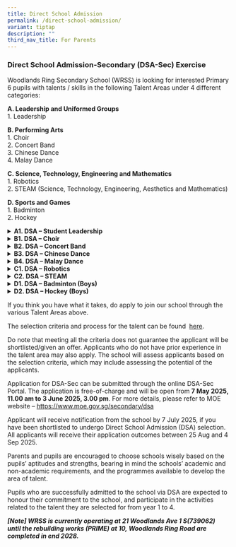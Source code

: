 ```yaml
---
title: Direct School Admission
permalink: /direct-school-admission/
variant: tiptap
description: ""
third_nav_title: For Parents
---
```

<h3><strong>Direct School Admission-Secondary (DSA-Sec) Exercise</strong></h3>
<p>Woodlands Ring Secondary School (WRSS) is looking for interested Primary
6 pupils with talents / skills in the following Talent Areas under 4 different
categories:</p>
<p><strong>A. Leadership and Uniformed Groups</strong>
<br>1. Leadership</p>
<p><strong>B. Performing Arts</strong>
<br>1. Choir
<br>2. Concert Band
<br>3. Chinese Dance
<br>4. Malay Dance</p>
<p><strong>C. Science, Technology, Engineering and Mathematics</strong>
<br>1. Robotics
<br>2. STEAM (Science, Technology, Engineering, Aesthetics and Mathematics)</p>
<p><strong>D. Sports and Games</strong>
<br>1. Badminton
<br>2. Hockey</p>
<div data-type="detailGroup" class="isomer-accordion-group isomer-accordion isomer-accordion-white">
<details class="isomer-details">
<summary><strong>A1. DSA – Student Leadership</strong>
</summary>
<div data-type="detailsContent" class="isomer-details-content">
<p>Pupils who possess positive attitude, good communication skills and leadership
capabilities, and preferably have led a group of students in planning and
executing school events or level-wide programmes, may wish to take part
in our DSA – Student Leadership.</p>
<p>By joining WRSS, pupils can look forward to attending a structured leadership
training programme where their leadership skills will be honed and strengthened
further. Many opportunities will be provided for pupils to practise their
leadership skills through authentic learning platforms like organising
events and activities for the level, within school and beyond.</p>
</div>
</details>
</div>
<div data-type="detailGroup" class="isomer-accordion-group isomer-accordion isomer-accordion-white">
<details class="isomer-details">
<summary><strong>B1. DSA – Choir</strong>
</summary>
<div data-type="detailsContent" class="isomer-details-content">
<p>Pupils who possess a keen interest in singing solo and in groups, have
a good sense of pitch and rhythm, able to work harmoniously in teams and
preferably have past performance experiences, may wish to take part in
our DSA – Choir.</p>
<p>By joining WRSS Choir, pupils can look forward to a vibrant, nurturing
and collaborative environment where they can express themselves creatively
and develop confidence progressively through singing. Through our core
values, ‘Teamwork, Resilience and Passion’, we are dedicated to guiding
our pupils towards deepening &nbsp;their talents in the spirit of excellence
through various learning and performing platforms. Pupils can also look
forward to developing leadership skills through the various leadership
trainings and opportunities.</p>
</div>
</details>
</div>
<div data-type="detailGroup" class="isomer-accordion-group isomer-accordion isomer-accordion-white">
<details class="isomer-details">
<summary><strong>B2. DSA – Concert Band</strong>
</summary>
<div data-type="detailsContent" class="isomer-details-content">
<p>Pupils who are talented and dedicated to showcase and share their musical
abilities with their instruments, able to collaborate well with others,
and preferably have been part of Band Co-Curricular Activity (CCA) previously,
may wish to take part in our DSA –Concert Band.</p>
<p>By joining WRSS Concert Band, pupils will be able to perform in various
events, both within the school and in the wider community, from concerts
and competitions to festivals and charity events. Concert Band is more
than just a musical ensemble. It is a close-knit community of passionate
individuals who share a love for music. Lifelong friendships are forged
while creating lasting memories of making music together as a team. Pupils
in Concert Band will be given opportunities to develop valuable skills
such as teamwork, discipline, and leadership, which will serve them well
in all areas of life.</p>
</div>
</details>
</div>
<div data-type="detailGroup" class="isomer-accordion-group isomer-accordion isomer-accordion-white">
<details class="isomer-details">
<summary><strong>B3. DSA – Chinese Dance</strong>
</summary>
<div data-type="detailsContent" class="isomer-details-content">
<p>Pupils who are confident in performing in front of a live audience, able
to collaborate well with others, and preferably have been part of Cultural
Dance Co-Curricular Activity (CCA) previously, may wish to take part in
our DSA – Cultural Dance (Chinese Dance)</p>
<p>By joining WRSS Cultural Dance, pupils can look forward to an array of
opportunities to participate in dance competitions and performances to
enhance their dance abilities, build their confidence and showcase their
talents. There will also be opportunities for pupils to develop their leadership
potential by taking the lead in the planning and executing of CCA programmes,
as well as to display their creativity by choreographing performances.</p>
</div>
</details>
</div>
<div data-type="detailGroup" class="isomer-accordion-group isomer-accordion isomer-accordion-white">
<details class="isomer-details">
<summary><strong>B4. DSA – Malay Dance</strong>
</summary>
<div data-type="detailsContent" class="isomer-details-content">
<p>Pupils who are confident in performing in front of a live audience, able
to collaborate well with others, and preferably have been part of Cultural
Dance Co-Curricular Activity (CCA) previously, may wish to take part in
our DSA – Cultural Dance (Malay Dance).</p>
<p>By joining WRSS Cultural Dance CCA, pupils can look forward to an array
of opportunities to participate in dance competitions and performances
to enhance their dance abilities, build their confidence and showcase their
talents. There will also be opportunities for pupils to develop their leadership
potential by taking the lead in the planning and executing CCA programmes,
as well as to display their creativity by choreographing performances.</p>
</div>
</details>
</div>
<div data-type="detailGroup" class="isomer-accordion-group isomer-accordion isomer-accordion-white">
<details class="isomer-details">
<summary><strong>C1. DSA – Robotics</strong>
</summary>
<div data-type="detailsContent" class="isomer-details-content">
<p>Pupils with a keen interest and aptitude in robot building and programming
are encouraged to apply for our <strong>DSA-Robotics</strong>.</p>
<p>Through active participation in the WRSS Robotics Club, pupils will have
meaningful opportunities to develop and demonstrate the core values of <strong>Responsibility, Respect</strong> and <strong>Resilience</strong>.
We are looking for committed team players who exhibit patience, respect
for others and a willingness to collaborate and offer support. By taking
ownership of their learning, members will not only enhance their problem-solving
and higher-order thinking skills, they will also build resilience through
hands-on challenges and collaborative projects.</p>
</div>
</details>
</div>
<div data-type="detailGroup" class="isomer-accordion-group isomer-accordion isomer-accordion-white">
<details class="isomer-details">
<summary><strong>C2. DSA – STEAM</strong>
</summary>
<div data-type="detailsContent" class="isomer-details-content">
<p>Pupils who possess the ability to empathise with others, look at problems
from different perspectives, have strong curiosity for the unknown and
passion for learning, may wish to take part in our DSA – STEAM.</p>
<p>Problem solving in our world today is one which is complex, multi-faceted
and interdisciplinary, often situated at the interface of Science, Technology,
Engineering, Arts and Mathematics (STEAM). Through DSA-STEAM, our pupils
learn to collaborate in a systematic and logical approach to solve real
life problems.</p>
<p>By joining STEAM@WRS, pupils can look forward to attending a structured
STEAM programme where their passions and skills will be further developed,
through a wide array of opportunities in science research (e.g. International
Elementz, Singapore Youth Science Fair), creative problem solving (e.g.
Odyssey of the Mind), scientific communication (e.g. Singapore Buskers
Festival), and exposure to science Junior Olympiads competitions (Biology,
Physics, Chemistry).</p>
<p>With these broad based and rich experiences in STEAM@WRS, we aim to nurture
critical and inventive thinkers, collaborative problem-solvers with strong
empathy, resilience and creativity.</p>
</div>
</details>
</div>
<div data-type="detailGroup" class="isomer-accordion-group isomer-accordion isomer-accordion-white">
<details class="isomer-details">
<summary><strong>D1. DSA – Badminton (Boys)</strong>
</summary>
<div data-type="detailsContent" class="isomer-details-content">
<p>Pupils who play competitive badminton at school or zonal level, or possess
athletic ability, good movements, reflex and hand/eye coordination as well
as have a deep strong passion for sports may wish to take part in our DSA
- Badminton.</p>
<p>By joining our WRSS Badminton, pupils can look forward to being developed
holistically to be student-athletes who model the values of Responsibility,
Respect and Resilience, and embodies Commitment, Dedication, and Discipline,
both in and out of school. We are looking for passionate, confident and
reflective team players who can work diligently together to maximise each
other potential in the team.</p>
<p>Many developmental opportunities will be provided through school’s practices,
peer coaching, various age group competitions and tournaments for pupils
to become the student-athlete of robust character that we envision.</p>
</div>
</details>
</div>
<div data-type="detailGroup" class="isomer-accordion-group isomer-accordion isomer-accordion-white">
<details class="isomer-details">
<summary><strong>D2. DSA – Hockey (Boys)</strong>
</summary>
<div data-type="detailsContent" class="isomer-details-content">
<p>Pupils who are currently playing competitive hockey/floorball, or possess
athletic ability, good reflex and hand/eye coordination skills and have
a deep strong passion for sports may wish to take part in our DSA- Hockey.</p>
<p>By joining and contributing in WRSS Hockey, pupils can look forward to
opportunities to build character by learning and demonstrating the core
values of Responsibility, Respect and Resilience. We are looking for team
players who can work synergistically with others through camaraderie while
at the same time excel in honing hockey skills, game tactics and sense
with the aim to maximise each other potential in the team. Many learning
opportunities will be provided to hone the skills and competencies through
school’s practices, various age group competitions and tournaments and
youth development programmes.</p>
</div>
</details>
</div>
<p></p>
<p>If you think you have what it takes, do apply to join our school through
the various Talent Areas above.</p>
<p>The selection criteria and process for the talent can be found&nbsp;
<a href="/files/DSA/2025_DSA_Selection_Criteria.pdf" rel="noopener nofollow" target="_blank">here</a>.</p>
<p>Do note that meeting all the criteria does not guarantee the applicant
will be shortlisted/given an offer. Applicants who do not have prior experience
in the talent area may also apply. The school will assess applicants based
on the selection criteria, which may include assessing the potential of
the applicants.</p>
<p>Application for DSA-Sec can be submitted through the online DSA-Sec Portal.
The application is free-of-charge and will be open from <strong>7 May 2025, 11.00 am to 3 June 2025, 3.00 pm</strong>.
For more details, please refer to MOE website –&nbsp;<a href="https://www.moe.gov.sg/secondary/dsa" rel="noopener noreferrer nofollow" target="_blank">https://www.moe.gov.sg/secondary/dsa</a>
</p>
<p>Applicant will receive notification from the school by 7 July 2025, if
you have been shortlisted to undergo Direct School Admission (DSA) selection.
All applicants will receive their application outcomes between 25 Aug and
4 Sep 2025.</p>
<p>Parents and pupils are encouraged to choose schools wisely based on the
pupils’ aptitudes and strengths, bearing in mind the schools’ academic
and non-academic requirements, and the programmes available to develop
the area of talent.</p>
<p>Pupils who are successfully admitted to the school via DSA are expected
to honour their commitment to the school, and participate in the activities
related to the talent they are selected for from year 1 to 4.</p>
<p><strong><em>[Note] WRSS is currently operating at 21 Woodlands Ave 1 S(739062) until the rebuilding works (PRIME) at 10,&nbsp;Woodlands Ring&nbsp;Road are completed in end 2028.</em></strong>
</p>
<p>&nbsp;</p>